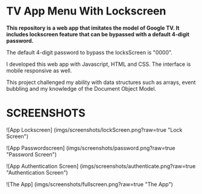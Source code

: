 # TV App Menu With Lockscreen

**This repository is a web app that imitates the model of Google TV. It includes lockscreen feature that can be bypassed with a default 4-digit password.**

The default 4-digit password to bypass the locksScreen is "0000".

I developed this web app with Javascript, HTML and CSS. The interface is mobile responsive as well.

This project challenged my ability with data structures such as arrays, event bubbling and my knowledge of the Document Object Model. 

SCREENSHOTS
===================================

![App Lockscreen] (imgs/screenshots/lockScreen.png?raw=true "Lock Screen")

![App Passwordscreen] (imgs/screenshots/password.png?raw=true "Password Screen")

![App Authentication Screen] (imgs/screenshots/authenticate.png?raw=true "Authentication Screen")

![The App] (imgs/screenshots/fullscreen.png?raw=true "The App")